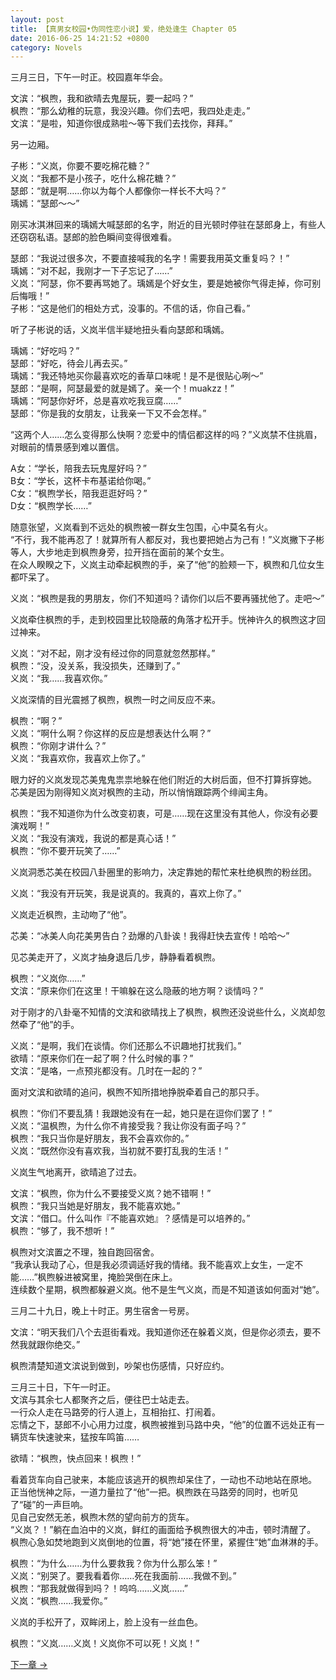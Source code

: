 ```yaml
---
layout: post
title: 【真男女校园•伪同性恋小说】爱，绝处逢生 Chapter 05
date: 2016-06-25 14:21:52 +0800
category: Novels
---
```

三月三日，下午一时正。校园嘉年华会。

文滨：“枫煦，我和欲晴去鬼屋玩，要一起吗？”<br>
枫煦：“那么幼稚的玩意，我没兴趣。你们去吧，我四处走走。”<br>
文滨：“是啦，知道你很成熟啦～等下我们去找你，拜拜。”

另一边厢。

子彬：“义岚，你要不要吃棉花糖？”<br>
义岚：“我都不是小孩子，吃什么棉花糖？”<br>
瑟郎：“就是啊……你以为每个人都像你一样长不大吗？”<br>
瑀嫣：“瑟郎～～”

刚买冰淇淋回来的瑀嫣大喊瑟郎的名字，附近的目光顿时停驻在瑟郎身上，有些人还窃窃私语。瑟郎的脸色瞬间变得很难看。

瑟郎：“我说过很多次，不要直接喊我的名字！需要我用英文重复吗？！”<br>
瑀嫣：“对不起，我刚才一下子忘记了……”<br>
义岚：“阿瑟，你不要再骂她了。瑀嫣是个好女生，要是她被你气得走掉，你可别后悔哦！”<br>
子彬：“这是他们的相处方式，没事的。不信的话，你自己看。”

听了子彬说的话，义岚半信半疑地扭头看向瑟郎和瑀嫣。

瑀嫣：“好吃吗？”<br>
瑟郎：“好吃，待会儿再去买。”<br>
瑀嫣：“我还特地买你最喜欢吃的香草口味呢！是不是很贴心咧～”<br>
瑟郎：“是啊，阿瑟最爱的就是嫣了。亲一个！muakzz！”<br>
瑀嫣：“阿瑟你好坏，总是喜欢吃我豆腐……”<br>
瑟郎：“你是我的女朋友，让我亲一下又不会怎样。”

“这两个人……怎么变得那么快啊？恋爱中的情侣都这样的吗？”义岚禁不住挑眉，对眼前的情景感到难以置信。

A女：“学长，陪我去玩鬼屋好吗？”<br>
B女：“学长，这杯卡布基诺给你喝。”<br>
C女：“枫煦学长，陪我逛逛好吗？”<br>
D女：“枫煦学长……”

随意张望，义岚看到不远处的枫煦被一群女生包围，心中莫名有火。<br>
“不行，我不能再忍了！就算所有人都反对，我也要把她占为己有！”义岚撇下子彬等人，大步地走到枫煦身旁，拉开挡在面前的某个女生。<br>
在众人睽睽之下，义岚主动牵起枫煦的手，亲了“他”的脸颊一下，枫煦和几位女生都吓呆了。

义岚：“枫煦是我的男朋友，你们不知道吗？请你们以后不要再骚扰他了。走吧～”

义岚牵住枫煦的手，走到校园里比较隐蔽的角落才松开手。恍神许久的枫煦这才回过神来。

义岚：“对不起，刚才没有经过你的同意就忽然那样。”<br>
枫煦：“没，没关系，我没损失，还赚到了。”<br>
义岚：“我……我喜欢你。”

义岚深情的目光震撼了枫煦，枫煦一时之间反应不来。

枫煦：“啊？”<br>
义岚：“啊什么啊？你这样的反应是想表达什么啊？”<br>
枫煦：“你刚才讲什么？”<br>
义岚：“我喜欢你，我喜欢上你了。”

眼力好的义岚发现芯美鬼鬼祟祟地躲在他们附近的大树后面，但不打算拆穿她。<br>
芯美是因为刚得知义岚对枫煦的主动，所以悄悄跟踪两个绯闻主角。

枫煦：“我不知道你为什么改变初衷，可是……现在这里没有其他人，你没有必要演戏啊！”<br>
义岚：“我没有演戏，我说的都是真心话！”<br>
枫煦：“你不要开玩笑了……”

义岚洞悉芯美在校园八卦圈里的影响力，决定靠她的帮忙来杜绝枫煦的粉丝团。

义岚：“我没有开玩笑，我是说真的。我真的，喜欢上你了。”

义岚走近枫煦，主动吻了“他”。

芯美：“冰美人向花美男告白？劲爆的八卦诶！我得赶快去宣传！哈哈～”

见芯美走开了，义岚才抽身退后几步，静静看着枫煦。

枫煦：“义岚你……”<br>
文滨：“原来你们在这里！干嘛躲在这么隐蔽的地方啊？谈情吗？”

对于刚才的八卦毫不知情的文滨和欲晴找上了枫煦，枫煦还没说些什么，义岚却忽然牵了“他”的手。

义岚：“是啊，我们在谈情。你们还那么不识趣地打扰我们。”<br>
欲晴：“原来你们在一起了啊？什么时候的事？”<br>
文滨：“是咯，一点预兆都没有。几时在一起的？”

面对文滨和欲晴的追问，枫煦不知所措地挣脱牵着自己的那只手。

枫煦：“你们不要乱猜！我跟她没有在一起，她只是在逗你们罢了！”<br>
义岚：“温枫煦，为什么你不肯接受我？我让你没有面子吗？”<br>
枫煦：“我只当你是好朋友，我不会喜欢你的。”<br>
义岚：“既然你没有喜欢我，当初就不要打乱我的生活！”

义岚生气地离开，欲晴追了过去。

文滨：“枫煦，你为什么不要接受义岚？她不错啊！”<br>
枫煦：“我只当她是好朋友，我不能喜欢她。”<br>
文滨：“借口。什么叫作『不能喜欢她』？感情是可以培养的。”<br>
枫煦：“够了，我不想听！”

枫煦对文滨置之不理，独自跑回宿舍。<br>
“我承认我动了心，但是我必须调适好我的情绪。我不能喜欢上女生，一定不能……”枫煦躲进被窝里，掩脸哭倒在床上。<br>
连续数个星期，枫煦都躲避义岚。他不是生气义岚，而是不知道该如何面对“她”。

三月二十九日，晚上十时正。男生宿舍一号房。

文滨：“明天我们八个去逛街看戏。我知道你还在躲着义岚，但是你必须去，要不然我就跟你绝交。”

枫煦清楚知道文滨说到做到，吵架也伤感情，只好应约。

三月三十日，下午一时正。<br>
文滨与其余七人都聚齐之后，便往巴士站走去。<br>
一行众人走在马路旁的行人道上，互相抬扛、打闹着。<br>
忘情之下，瑟郎不小心用力过度，枫煦被推到马路中央，“他”的位置不远处正有一辆货车快速驶来，猛按车鸣笛……

欲晴：“枫煦，快点回来！枫煦！”

看着货车向自己驶来，本能应该逃开的枫煦却呆住了，一动也不动地站在原地。<br>
正当他恍神之际，一道力量拉了“他”一把。枫煦跌在马路旁的同时，也听见了“碰”的一声巨响。<br>
见自己安然无恙，枫煦木然的望向前方的货车。<br>
“义岚？！”躺在血泊中的义岚，鲜红的画面给予枫煦很大的冲击，顿时清醒了。<br>
枫煦心急如焚地跑到义岚倒地的位置，将“她”搂在怀里，紧握住“她”血淋淋的手。

枫煦：“为什么……为什么要救我？你为什么那么笨！”<br>
义岚：“别哭了。要我看着你……死在我面前……我做不到。”<br>
枫煦：“那我就做得到吗？！呜呜……义岚……”<br>
义岚：“枫煦……我爱你。”

义岚的手松开了，双眸闭上，脸上没有一丝血色。

枫煦：“义岚……义岚！义岚你不可以死！义岚！”

[下一章 →](/novels/2016/06/25/love-resurrected-06.html)
